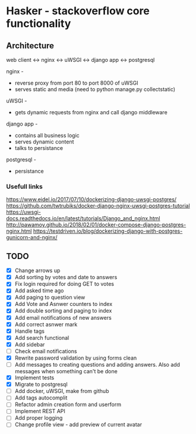 # Hasker - stackoverflow core functionality

## Architecture

web client <-> nginx <-> uWSGI <-> django app <-> postgresql

nginx -

- reverse proxy from port 80 to port 8000 of uWSGI
- serves static and media (need to python manage.py collectstatic)

uWSGI -

- gets dynamic requests from nginx and call django middleware

django app -

- contains all business logic
- serves dynamic content
- talks to persistance

postgresql -

- persistance

### Usefull links

<https://www.eidel.io/2017/07/10/dockerizing-django-uwsgi-postgres/>
<https://github.com/twtrubiks/docker-django-nginx-uwsgi-postgres-tutorial>
<https://uwsgi-docs.readthedocs.io/en/latest/tutorials/Django_and_nginx.html>
<http://pawamoy.github.io/2018/02/01/docker-compose-django-postgres-nginx.html>
<https://testdriven.io/blog/dockerizing-django-with-postgres-gunicorn-and-nginx/>

## TODO

- [x] Change arrows up
- [x] Add sorting by votes and date to answers
- [x] Fix login required for doing GET to votes
- [x] Add asked time ago
- [x] Add paging to question view
- [x] Add Vote and Asnwer counters to index
- [x] Add double sorting and paging to index
- [x] Add email notifications of new answers
- [x] Add correct asnwer mark
- [x] Handle tags
- [x] Add search functional
- [x] Add sidebar
- [ ] Check email notifications
- [x] Rewrite password validation by using forms clean
- [ ] Add messages to creating questions and adding answers. Also add messages when something can't be done
- [x] Implement tests
- [x] Migrate to postgresql
- [ ] Add docker, uWSGI, make from github
- [ ] Add tags autocomplit
- [ ] Refactor admin creation form and userform
- [ ] Implement REST API
- [ ] Add proper logging
- [ ] Change profile view - add preview of current avatar
